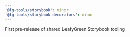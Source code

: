 ```yaml
---
'@lg-tools/storybook': minor
'@lg-tools/storybook-decorators': minor
---
```


First pre-release of shared LeafyGreen Storybook tooling
